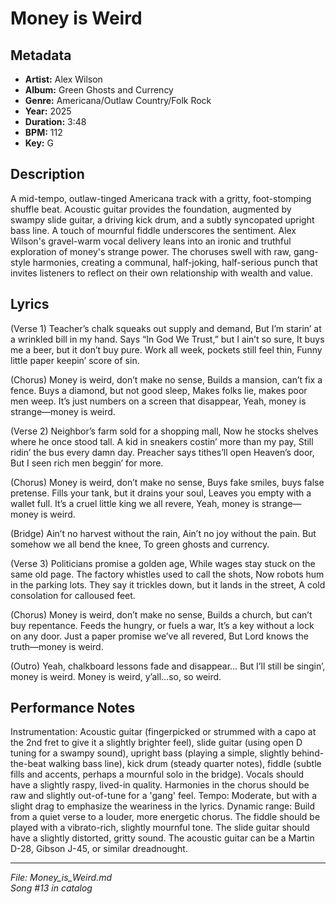 # Money is Weird

## Metadata
- **Artist:** Alex Wilson
- **Album:** Green Ghosts and Currency
- **Genre:** Americana/Outlaw Country/Folk Rock
- **Year:** 2025
- **Duration:** 3:48
- **BPM:** 112
- **Key:** G

## Description
A mid-tempo, outlaw-tinged Americana track with a gritty, foot-stomping shuffle beat. Acoustic guitar provides the foundation, augmented by swampy slide guitar, a driving kick drum, and a subtly syncopated upright bass line. A touch of mournful fiddle underscores the sentiment. Alex Wilson's gravel-warm vocal delivery leans into an ironic and truthful exploration of money's strange power. The choruses swell with raw, gang-style harmonies, creating a communal, half-joking, half-serious punch that invites listeners to reflect on their own relationship with wealth and value.

## Lyrics

(Verse 1)
Teacher’s chalk squeaks out supply and demand,
But I’m starin’ at a wrinkled bill in my hand.
Says “In God We Trust,” but I ain’t so sure,
It buys me a beer, but it don’t buy pure.
Work all week, pockets still feel thin,
Funny little paper keepin’ score of sin.

(Chorus)
Money is weird, don’t make no sense,
Builds a mansion, can’t fix a fence.
Buys a diamond, but not good sleep,
Makes folks lie, makes poor men weep.
It’s just numbers on a screen that disappear,
Yeah, money is strange—money is weird.

(Verse 2)
Neighbor’s farm sold for a shopping mall,
Now he stocks shelves where he once stood tall.
A kid in sneakers costin’ more than my pay,
Still ridin’ the bus every damn day.
Preacher says tithes’ll open Heaven’s door,
But I seen rich men beggin’ for more.

(Chorus)
Money is weird, don’t make no sense,
Buys fake smiles, buys false pretense.
Fills your tank, but it drains your soul,
Leaves you empty with a wallet full.
It’s a cruel little king we all revere,
Yeah, money is strange—money is weird.

(Bridge)
Ain’t no harvest without the rain,
Ain’t no joy without the pain.
But somehow we all bend the knee,
To green ghosts and currency.

(Verse 3)
Politicians promise a golden age,
While wages stay stuck on the same old page.
The factory whistles used to call the shots,
Now robots hum in the parking lots.
They say it trickles down, but it lands in the street,
A cold consolation for calloused feet.

(Chorus)
Money is weird, don’t make no sense,
Builds a church, but can’t buy repentance.
Feeds the hungry, or fuels a war,
It’s a key without a lock on any door.
Just a paper promise we’ve all revered,
But Lord knows the truth—money is weird.

(Outro)
Yeah, chalkboard lessons fade and disappear…
But I’ll still be singin’, money is weird.
Money is weird, y’all…so, so weird.

## Performance Notes

Instrumentation: Acoustic guitar (fingerpicked or strummed with a capo at the 2nd fret to give it a slightly brighter feel), slide guitar (using open D tuning for a swampy sound), upright bass (playing a simple, slightly behind-the-beat walking bass line), kick drum (steady quarter notes), fiddle (subtle fills and accents, perhaps a mournful solo in the bridge). Vocals should have a slightly raspy, lived-in quality. Harmonies in the chorus should be raw and slightly out-of-tune for a 'gang' feel. Tempo: Moderate, but with a slight drag to emphasize the weariness in the lyrics. Dynamic range: Build from a quiet verse to a louder, more energetic chorus. The fiddle should be played with a vibrato-rich, slightly mournful tone. The slide guitar should have a slightly distorted, gritty sound. The acoustic guitar can be a Martin D-28, Gibson J-45, or similar dreadnought.

---
*File: Money_is_Weird.md*  
*Song #13 in catalog*
